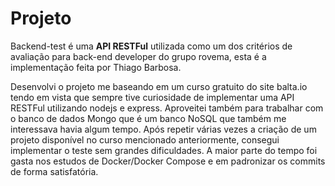 # Projeto

Backend-test é uma **API RESTFul** utilizada como um dos critérios de avaliação para back-end developer do grupo rovema, esta é a implementação feita por Thiago Barbosa.

Desenvolvi o projeto me baseando em um curso gratuito do site balta.io tendo em vista que sempre tive curiosidade de implementar uma API RESTFul  utilizando nodejs e express. Aproveitei também para trabalhar com o banco de dados Mongo que é um banco NoSQL que também me interessava havia algum tempo. Após repetir várias vezes a criação de um projeto disponível no curso mencionado anteriormente, consegui implementar o teste sem grandes dificuldades. A maior parte do tempo foi gasta nos estudos de Docker/Docker Compose e em padronizar os commits de forma satisfatória.

